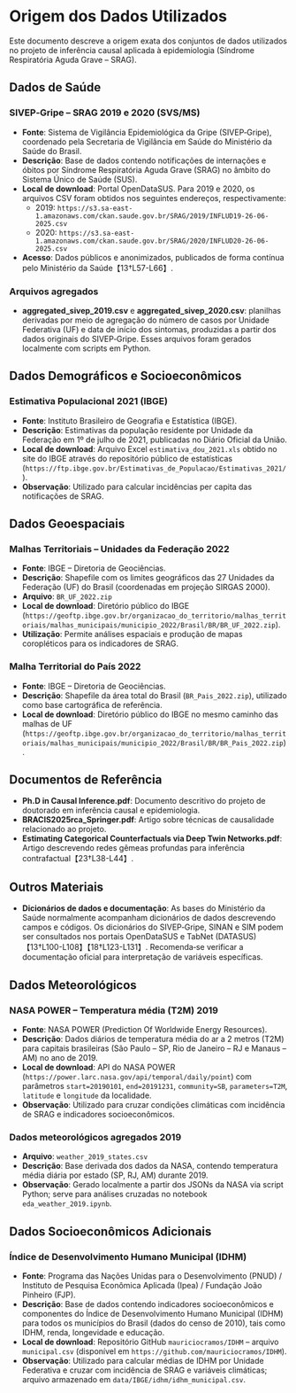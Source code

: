 # Origem dos Dados Utilizados

Este documento descreve a origem exata dos conjuntos de dados utilizados no projeto de inferência causal aplicada à epidemiologia (Síndrome Respiratória Aguda Grave – SRAG).

## Dados de Saúde

### SIVEP‑Gripe – SRAG 2019 e 2020 (SVS/MS)

- **Fonte**: Sistema de Vigilância Epidemiológica da Gripe (SIVEP‑Gripe), coordenado pela Secretaria de Vigilância em Saúde do Ministério da Saúde do Brasil.
- **Descrição**: Base de dados contendo notificações de internações e óbitos por Síndrome Respiratória Aguda Grave (SRAG) no âmbito do Sistema Único de Saúde (SUS).
- **Local de download**: Portal OpenDataSUS. Para 2019 e 2020, os arquivos CSV foram obtidos nos seguintes endereços, respectivamente:
  - 2019: `https://s3.sa-east-1.amazonaws.com/ckan.saude.gov.br/SRAG/2019/INFLUD19-26-06-2025.csv`
  - 2020: `https://s3.sa-east-1.amazonaws.com/ckan.saude.gov.br/SRAG/2020/INFLUD20-26-06-2025.csv`
- **Acesso**: Dados públicos e anonimizados, publicados de forma contínua pelo Ministério da Saúde【13†L57-L66】.

### Arquivos agregados

- **aggregated_sivep_2019.csv** e **aggregated_sivep_2020.csv**: planilhas derivadas por meio de agregação do número de casos por Unidade Federativa (UF) e data de início dos sintomas, produzidas a partir dos dados originais do SIVEP‑Gripe. Esses arquivos foram gerados localmente com scripts em Python.

## Dados Demográficos e Socioeconômicos

### Estimativa Populacional 2021 (IBGE)

- **Fonte**: Instituto Brasileiro de Geografia e Estatística (IBGE).
- **Descrição**: Estimativas da população residente por Unidade da Federação em 1º de julho de 2021, publicadas no Diário Oficial da União.
- **Local de download**: Arquivo Excel `estimativa_dou_2021.xls` obtido no site do IBGE através do repositório público de estatísticas (`https://ftp.ibge.gov.br/Estimativas_de_Populacao/Estimativas_2021/`).
- **Observação**: Utilizado para calcular incidências per capita das notificações de SRAG.

## Dados Geoespaciais

### Malhas Territoriais – Unidades da Federação 2022

- **Fonte**: IBGE – Diretoria de Geociências.
- **Descrição**: Shapefile com os limites geográficos das 27 Unidades da Federação (UF) do Brasil (coordenadas em projeção SIRGAS 2000).
- **Arquivo**: `BR_UF_2022.zip`
- **Local de download**: Diretório público do IBGE (`https://geoftp.ibge.gov.br/organizacao_do_territorio/malhas_territoriais/malhas_municipais/municipio_2022/Brasil/BR/BR_UF_2022.zip`).
- **Utilização**: Permite análises espaciais e produção de mapas coropléticos para os indicadores de SRAG.

### Malha Territorial do País 2022

- **Fonte**: IBGE – Diretoria de Geociências.
- **Descrição**: Shapefile da área total do Brasil (`BR_Pais_2022.zip`), utilizado como base cartográfica de referência.
- **Local de download**: Diretório público do IBGE no mesmo caminho das malhas de UF (`https://geoftp.ibge.gov.br/organizacao_do_territorio/malhas_territoriais/malhas_municipais/municipio_2022/Brasil/BR/BR_Pais_2022.zip`).

## Documentos de Referência

- **Ph.D in Causal Inference.pdf**: Documento descritivo do projeto de doutorado em inferência causal e epidemiologia.
- **BRACIS2025rca_Springer.pdf**: Artigo sobre técnicas de causalidade relacionado ao projeto.
- **Estimating Categorical Counterfactuals via Deep Twin Networks.pdf**: Artigo descrevendo redes gêmeas profundas para inferência contrafactual【23†L38-L44】.

## Outros Materiais

- **Dicionários de dados e documentação**: As bases do Ministério da Saúde normalmente acompanham dicionários de dados descrevendo campos e códigos. Os dicionários do SIVEP‑Gripe, SINAN e SIM podem ser consultados nos portais OpenDataSUS e TabNet (DATASUS)【13†L100-L108】【18†L123-L131】. Recomenda‑se verificar a documentação oficial para interpretação de variáveis específicas.
## Dados Meteorológicos

### NASA POWER – Temperatura média (T2M) 2019

- **Fonte**: NASA POWER (Prediction Of Worldwide Energy Resources).
- **Descrição**: Dados diários de temperatura média do ar a 2 metros (T2M) para capitais brasileiras (São Paulo – SP, Rio de Janeiro – RJ e Manaus – AM) no ano de 2019.
- **Local de download**: API do NASA POWER (`https://power.larc.nasa.gov/api/temporal/daily/point`) com parâmetros `start=20190101`, `end=20191231`, `community=SB`, `parameters=T2M`, `latitude` e `longitude` da localidade.
- **Observação**: Utilizado para cruzar condições climáticas com incidência de SRAG e indicadores socioeconômicos.

### Dados meteorológicos agregados 2019

- **Arquivo**: `weather_2019_states.csv`
- **Descrição**: Base derivada dos dados da NASA, contendo temperatura média diária por estado (SP, RJ, AM) durante 2019.
- **Observação**: Gerado localmente a partir dos JSONs da NASA via script Python; serve para análises cruzadas no notebook `eda_weather_2019.ipynb`.

## Dados Socioeconômicos Adicionais

### Índice de Desenvolvimento Humano Municipal (IDHM)

- **Fonte**: Programa das Nações Unidas para o Desenvolvimento (PNUD) / Instituto de Pesquisa Econômica Aplicada (Ipea) / Fundação João Pinheiro (FJP).
- **Descrição**: Base de dados contendo indicadores socioeconômicos e componentes do Índice de Desenvolvimento Humano Municipal (IDHM) para todos os municípios do Brasil (dados do censo de 2010), tais como IDHM, renda, longevidade e educação.
- **Local de download**: Repositório GitHub `mauriciocramos/IDHM` – arquivo `municipal.csv` (disponível em `https://github.com/mauriciocramos/IDHM`).
- **Observação**: Utilizado para calcular médias de IDHM por Unidade Federativa e cruzar com incidência de SRAG e variáveis climáticas; arquivo armazenado em `data/IBGE/idhm/idhm_municipal.csv`.
